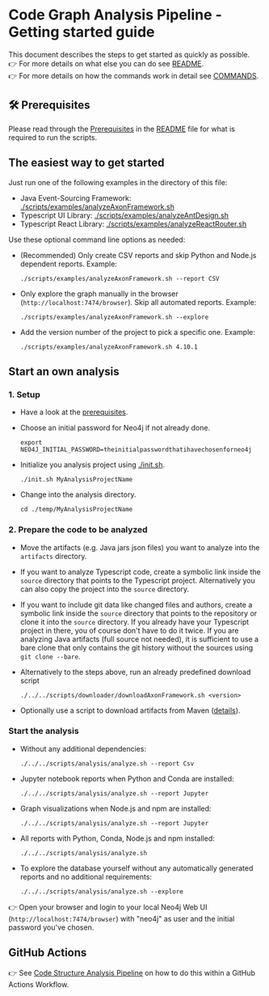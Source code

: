 # Code Graph Analysis Pipeline - Getting started guide

This document describes the steps to get started as quickly as possible.  
👉 For more details on what else you can do see [README](./README.md).  
👉 For more details on how the commands work in detail see [COMMANDS](./COMMANDS.md).

## 🛠 Prerequisites

Please read through the [Prerequisites](./README.md#hammer_and_wrench-prerequisites) in the [README](./README.md) file for what is required to run the scripts.

## The easiest way to get started

Just run one of the following examples in the directory of this file:

- Java Event-Sourcing Framework: [./scripts/examples/analyzeAxonFramework.sh](./scripts/examples/analyzeAxonFramework.sh)
- Typescript UI Library: [./scripts/examples/analyzeAntDesign.sh](./scripts/examples/analyzeAntDesign.sh)
- Typescript React Library: [./scripts/examples/analyzeReactRouter.sh](./scripts/examples/analyzeReactRouter.sh)

Use these optional command line options as needed:

- (Recommended) Only create CSV reports and skip Python and Node.js dependent reports. Example:

  ```shell
  ./scripts/examples/analyzeAxonFramework.sh --report CSV
  ```

- Only explore the graph manually in the browser (`http://localhost:7474/browser`). Skip all automated reports. Example:

  ```shell
  ./scripts/examples/analyzeAxonFramework.sh --explore
  ```

- Add the version number of the project to pick a specific one. Example:

  ```shell
  ./scripts/examples/analyzeAxonFramework.sh 4.10.1
  ```

## Start an own analysis

### 1. Setup

- Have a look at the [prerequisites](./README.md#hammer_and_wrench-prerequisites).

- Choose an initial password for Neo4j if not already done.

    ```shell
    export NEO4J_INITIAL_PASSWORD=theinitialpasswordthatihavechosenforneo4j
    ```

- Initialize you analysis project using [./init.sh](./init.sh).

    ```shell
    ./init.sh MyAnalysisProjectName
    ```

- Change into the analysis directory.

    ```shell
    cd ./temp/MyAnalysisProjectName
    ```

### 2. Prepare the code to be analyzed

- Move the artifacts (e.g. Java jars json files) you want to analyze into the `artifacts` directory.

- If you want to analyze Typescript code, create a symbolic link inside the `source` directory that points to the Typescript project. Alternatively you can also copy the project into the `source` directory.

- If you want to include git data like changed files and authors, create a symbolic link inside the `source` directory that points to the repository or clone it into the `source` directory. If you already have your Typescript project in there, you of course don't have to do it twice. If you are analyzing Java artifacts (full source not needed), it is sufficient to use a bare clone that only contains the git history without the sources using `git clone --bare`.

- Alternatively to the steps above, run an already predefined download script

    ```shell
    ./../../scripts/downloader/downloadAxonFramework.sh <version>
    ```

- Optionally use a script to download artifacts from Maven ([details](./COMMANDS.md#download-maven-artifacts-to-analyze)).

### Start the analysis

- Without any additional dependencies:

  ```shell
  ./../../scripts/analysis/analyze.sh --report Csv
  ```

- Jupyter notebook reports when Python and Conda are installed:

  ```shell
  ./../../scripts/analysis/analyze.sh --report Jupyter
  ```

- Graph visualizations when Node.js and npm are installed:

  ```shell
  ./../../scripts/analysis/analyze.sh --report Jupyter
  ```

- All reports with Python, Conda, Node.js and npm installed:

  ```shell
  ./../../scripts/analysis/analyze.sh
  ```

- To explore the database yourself without any automatically generated reports and no additional requirements:

  ```shell
  ./../../scripts/analysis/analyze.sh --explore
  ```

👉 Open your browser and login to your local Neo4j Web UI (`http://localhost:7474/browser`) with "neo4j" as user and the initial password you've chosen.

## GitHub Actions

👉 See [Code Structure Analysis Pipeline](./.github/workflows/internal-java-code-analysis.yml) on how to do this within a GitHub Actions Workflow.
